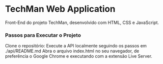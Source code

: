 # TechMan Web Application
Front-End do projeto TechMan, desenvolvido com HTML, CSS e JavaScript.

### Passos para Executar o Projeto
Clone o repositório:
Execute a API localmente seguindo os passos em ./api/README.md
Abra o arquivo index.html no seu navegador, de preferência o Google Chrome e executando com a extensão Live Server.